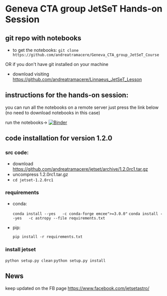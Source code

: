 # Geneva CTA group JetSeT Hands-on Session

## git repo with notebooks 

- to get the notebooks:
  `git clone https://github.com/andreatramacere/Geneva_CTA_group_JetSeT_Course`

OR if you don't have git installed on your machine

- download visiting <https://github.com/andreatramacere/Linnaeus_JetSeT_Lesson>

## instructions for the hands-on session: 

you can run all the notebooks on a remote server just press the link below (no need to download notebooks in this case)

run the notebooks-> [![Binder](https://mybinder.org/badge_logo.svg)](https://mybinder.org/v2/gh/andreatramacere/Linnaeus_JetSeT_Lesson/master)


## code installation for version 1.2.0

### src code:
- download  https://github.com/andreatramacere/jetset/archive/1.2.0rc1.tar.gz
- uncompress 1.2.0rc1.tar.gz
- `cd jetset-1.2.0rc1`

### requirements
- conda:

  `conda install --yes   -c conda-forge emcee">=3.0.0"`
  `conda install --yes   -c astropy --file requirements.txt`

- pip:

  `pip install -r requirements.txt `


### install jetset
   
   `python setup.py clean`
   `python setup.py install`



## News
keep updated on the FB page <https://www.facebook.com/jetsetastro/>
